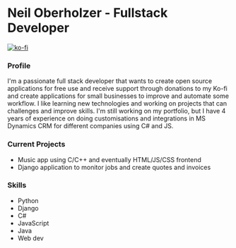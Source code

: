 # Neil Oberholzer - Fullstack Developer
[![ko-fi](https://ko-fi.com/img/githubbutton_sm.svg)](https://ko-fi.com/I2I5VOTH7)

### Profile
I'm a passionate full stack developer that wants to create open source applications for free use and receive support through donations to my Ko-fi and create applications for small businesses to improve and automate some workflow. I like learning new technologies and working on projects that can challenges and improve skills. I'm still working on my portfolio, but I have 4 years of experience on doing customisations and integrations in MS Dynamics CRM for different companies using C# and JS.

### Current Projects
- Music app using C/C++ and eventually HTML/JS/CSS frontend
- Django application to monitor jobs and create quotes and invoices

### Skills
- Python
- Django
- C#
- JavaScript
- Java
- Web dev
